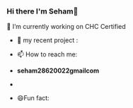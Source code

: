 ### Hi there I'm Seham👋

🔭 I’m currently working on CHC Certified
- 🌱 my recent project :
  
- 📫 How to reach me:
- **seham28620022gmailcom**
- 
- 😄Fun fact:
